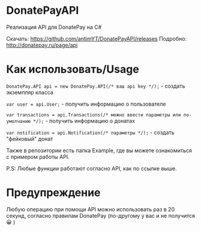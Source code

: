 # DonatePayAPI
Реализация API для DonatePay на C#

Скачать: https://github.com/antimYT/DonatePayAPI/releases
Подробно: http://donatepay.ru/page/api

# Как использовать/Usage

`DonatePay.API api = new DonatePay.API(/* ваш api key */);` - создать экземпляр класса

`var user = api.User;` - получить информацию о пользователе

`var transactions = api.Transactions(/* можно ввести параметры или по-умолчанию */);` - получить информацию о донатах

`var notification = api.Notification(/* параметры */);` - создать "фейковый" донат

Также в репозитории есть папка Example, где вы можете ознакомиться с примером работы API.

P.S: Любые функции работают согласно API, как по ссылке выше.

# Предупреждение
Любую операцию при помощи API можно использовать раз в 20 секунд, согласно правилам DonatePay (по-другому у вас и не получится 😀 )
